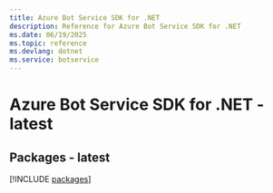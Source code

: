 ```yaml
---
title: Azure Bot Service SDK for .NET
description: Reference for Azure Bot Service SDK for .NET
ms.date: 06/19/2025
ms.topic: reference
ms.devlang: dotnet
ms.service: botservice
---
```

# Azure Bot Service SDK for .NET - latest
## Packages - latest
[!INCLUDE [packages](bot-service-index.md)]